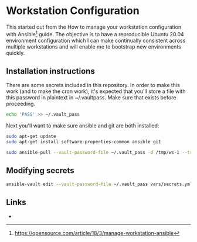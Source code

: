Workstation Configuration
=========================

This started out from the How to manage your workstation configuration with
Ansible[^1] guide. The objective is to have a reproducible Ubuntu 20.04
environment configuration which I can make continually consistent across
multiple workstations and will enable me to bootstrap new environments
quickly.

Installation instructions
-------------------------

There are some secrets included in this repository. In order to make this work
(and to make the cron work), it's expected that you'll store a file with this
password in plaintext in ~/.vaultpass. Make sure that exists before proceeding.

```bash
echo 'PASS' >> ~/.vault_pass
```

Next you'll want to make sure ansible and git are both installed:

```bash
sudo apt-get update
sudo apt-get install software-properties-common ansible git
```

```bash
sudo ansible-pull --vault-password-file ~/.vault_pass -d /tmp/ws-1 --track-subs -U https://github.com/Ganners/workspace.git
```

Modifying secrets
-----------------

```bash
ansible-vault edit --vault-password-file ~/.vault_pass vars/secrets.yml
```

Links
-----

 - [^1]: https://opensource.com/article/18/3/manage-workstation-ansible
